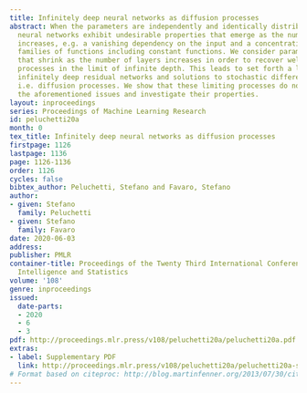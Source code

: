 ```yaml
---
title: Infinitely deep neural networks as diffusion processes
abstract: When the parameters are independently and identically distributed (initialized)
  neural networks exhibit undesirable properties that emerge as the number of layers
  increases, e.g. a vanishing dependency on the input and a concentration on restrictive
  families of functions including constant functions. We consider parameter distributions
  that shrink as the number of layers increases in order to recover well-behaved stochastic
  processes in the limit of infinite depth. This leads to set forth a link between
  infinitely deep residual networks and solutions to stochastic differential equations,
  i.e. diffusion processes. We show that these limiting processes do not suffer from
  the aforementioned issues and investigate their properties.
layout: inproceedings
series: Proceedings of Machine Learning Research
id: peluchetti20a
month: 0
tex_title: Infinitely deep neural networks as diffusion processes
firstpage: 1126
lastpage: 1136
page: 1126-1136
order: 1126
cycles: false
bibtex_author: Peluchetti, Stefano and Favaro, Stefano
author:
- given: Stefano
  family: Peluchetti
- given: Stefano
  family: Favaro
date: 2020-06-03
address: 
publisher: PMLR
container-title: Proceedings of the Twenty Third International Conference on Artificial
  Intelligence and Statistics
volume: '108'
genre: inproceedings
issued:
  date-parts:
  - 2020
  - 6
  - 3
pdf: http://proceedings.mlr.press/v108/peluchetti20a/peluchetti20a.pdf
extras:
- label: Supplementary PDF
  link: http://proceedings.mlr.press/v108/peluchetti20a/peluchetti20a-supp.pdf
# Format based on citeproc: http://blog.martinfenner.org/2013/07/30/citeproc-yaml-for-bibliographies/
---
```

